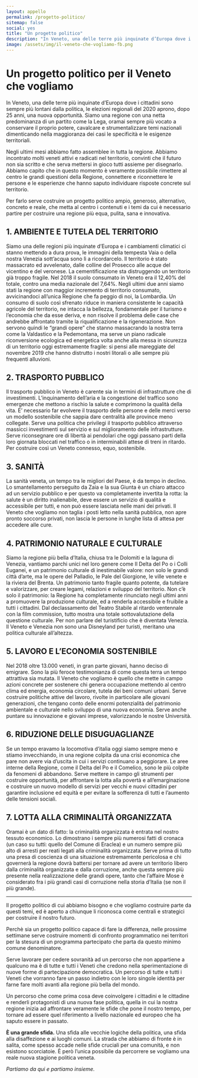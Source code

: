 ```yaml
---
layout: appello
permalink: /progetto-politico/
sitemap: false
social: yes
title: "Un progetto politico"
description: "In Veneto, una delle terre più inquinate d’Europa dove i cittadini sono sempre più lontani dalla politica, le elezioni regionali del 2020 aprono, dopo 25 anni, una nuova opportunità."
image: /assets/img/il-veneto-che-vogliamo-fb.png
---
```


# Un progetto politico per il Veneto che vogliamo

In Veneto, una delle terre più inquinate d’Europa dove i cittadini sono sempre più lontani dalla politica, le elezioni regionali del 2020 aprono, dopo 25 anni, una nuova opportunità. Siamo una regione con una netta predominanza di un partito come la Lega, oramai sempre più vocato a conservare il proprio potere, cavalcare e strumentalizzare temi nazionali dimenticando nella maggioranza dei casi le specificità e le esigenze territoriali.

Negli ultimi mesi abbiamo fatto assemblee in tutta la regione. Abbiamo incontrato molti veneti attivi e radicati nel territorio, convinti che il futuro non sia scritto e che serva mettersi in gioco tutti assieme per disegnarlo.
Abbiamo capito che in questo momento è veramente possibile rimettere al centro le grandi questioni della Regione, connettere e riconnettere le persone e le esperienze che hanno saputo individuare risposte concrete sul territorio.

Per farlo serve costruire un progetto politico ampio, generoso, alternativo, concreto e reale, che metta al centro i contenuti e i temi da cui è necessario partire per costruire una regione più equa, pulita, sana e innovativa.

## 1. AMBIENTE E TUTELA DEL TERRITORIO

Siamo una delle regioni più inquinate d’Europa e i cambiamenti climatici ci stanno mettendo a dura prova, le immagini della tempesta Vaia o della nostra Venezia sott’acqua sono lì a ricordarcelo. Il territorio è stato massacrato ed avvelenato, dalle colline del Prosecco alle acque del vicentino e del veronese.
La cementificazione sta distruggendo un territorio già troppo fragile.
Nel 2018 iI suolo consumato in Veneto era il 12,40% del totale, contro una media nazionale del 7,64%. Negli ultimi due anni siamo stati la regione con maggior incremento di territorio consumato, avvicinandoci all’unica Regione che fa peggio di noi, la Lombardia. Un consumo di suolo così sfrenato riduce in maniera consistente le capacità agricole del territorio, ne intacca la bellezza, fondamentale per il turismo e l’economia che da esse deriva, e non risolve il problema delle case che andrebbe affrontato tramite la riqualificazione e la rigenerazione.
Non servono quindi le “grandi opere” che stanno massacrando la nostra terra come la Valdastico e la Pedemontana, ma serve un piano radicale riconversione ecologica ed energetica volta anche alla messa in sicurezza di un territorio oggi estremamente fragile: si pensi alle mareggiate del novembre 2019 che hanno distrutto i nostri litorali o alle sempre più frequenti alluvioni.

## 2. TRASPORTO PUBBLICO

Il trasporto pubblico in Veneto è carente sia in termini di infrastrutture che di investimenti. L’inquinamento dell’aria e la congestione del traffico sono emergenze che mettono a rischio la salute e comprimono la qualità della vita. E’ necessario far evolvere il trasporto delle persone e delle merci verso un modello sostenibile che sappia dare centralità alle province meno collegate. Serve una politica che privilegi il trasporto pubblico attraverso massicci investimenti sul servizio e sul miglioramento delle infrastrutture. Serve riconsegnare ore di libertà ai pendolari che oggi passano parti della loro giornata bloccati nel traffico o in interminabili attese di treni in ritardo. Per costruire così un Veneto connesso, equo, sostenibile.

## 3. SANITÀ

La sanità veneta, un tempo tra le migliori del Paese, è da tempo in declino. Lo smantellamento perseguito da Zaia e la sua Giunta è un chiaro attacco ad un servizio pubblico e per questo va completamente invertita la rotta: la salute è un diritto inalienabile, deve essere un servizio di qualità e accessibile per tutti, e non può essere lasciata nelle mani dei privati. Il Veneto che vogliamo non taglia i posti letto nella sanità pubblica, non apre pronto soccorso privati, non lascia le persone in lunghe lista di attesa per accedere alle cure.

## 4. PATRIMONIO NATURALE E CULTURALE

Siamo la regione più bella d’Italia, chiusa tra le Dolomiti e la laguna di Venezia, vantiamo parchi unici nel loro genere come Il Delta del Po o i Colli Euganei, e un patrimonio culturale di inestimabile valore: non solo le grandi città d’arte, ma le opere del Palladio, le Pale del Giorgione, le ville venete e la riviera del Brenta. Un patrimonio tanto fragile quanto potente, da tutelare e valorizzare, per creare legami, relazioni e sviluppo del territorio.
Non c’è solo il patrimonio: la Regione ha completamente rinunciato negli ultimi anni a promuovere la produzione culturale, ed a renderla accessibile e fruibile a tutti i cittadini. Dal declassamento del Teatro Stabile al ritardo ventennale con la film commission, tutto mostra una totale sottovalutazione della questione culturale. Per non parlare del turistificio che è diventata Venezia. Il Veneto e Venezia non sono una Disneyland per turisti, meritano una politica culturale all’altezza.

## 5. LAVORO E L’ECONOMIA SOSTENIBILE

Nel 2018 oltre 13.000 veneti, in gran parte giovani, hanno deciso di emigrare. Sono la più feroce testimonianza di come questa terra un tempo attrattiva sia mutata.
Il Veneto che vogliamo è quello che mette in campo azioni concrete per sostenere chi genera occupazione mettendo al centro clima ed energia, economia circolare, tutela dei beni comuni urbani.
Serve costruire politiche attive del lavoro, rivolte in particolare alle giovani generazioni, che tengano conto delle enormi potenzialità del patrimonio ambientale e culturale nello sviluppo di una nuova economia. Serve anche puntare su innovazione e giovani imprese, valorizzando le nostre Università.

## 6. RIDUZIONE DELLE DISUGUAGLIANZE

Se un tempo eravamo la locomotiva d’italia oggi siamo sempre meno e stiamo invecchiando, in una regione colpita da una crisi economica che pare non avere via d’uscita in cui i servizi continuano a peggiorare.
Le aree interne della Regione, come il Delta del Po e il Comelico, sono le più colpite da fenomeni di abbandono. Serve mettere in campo gli strumenti per costruire opportunità, per affrontare la lotta alla povertà e all’emarginazione e costruire un nuovo modello di servizi per vecchi e nuovi cittadini per garantire inclusione ed equità e per evitare la sofferenza di tutti e l’aumento delle tensioni sociali.

## 7. LOTTA ALLA CRIMINALITÀ ORGANIZZATA

Oramai è un dato di fatto: la criminalità organizzata è entrata nel nostro tessuto economico. Lo dimostrano i sempre più numerosi fatti di cronaca (un caso su tutti: quello del Comune di Eraclea) e un numero sempre più alto di arresti per reati legati alla criminalità organizzata. Serve prima di tutto una presa di coscienza di una situazione estremamente pericolosa e chi governerà la regione dovrà battersi per tornare ad avere un territorio libero dalla criminalità organizzata e dalla corruzione, anche questa sempre più presente nella realizzazione delle grandi opere, tanto che l’affaire Mose è considerato fra i più grandi casi di corruzione nella storia d’Italia (se non il più grande).

---

Il progetto politico di cui abbiamo bisogno e che vogliamo costruire parte da questi temi, ed è aperto a chiunque li riconosca come centrali e strategici per costruire il nostro futuro.

Perchè sia un progetto politico capace di fare la differenza, nelle prossime settimane serve costruire momenti di confronto programmatico nei territori per la stesura di un programma partecipato che parta da questo minimo comune denominatore.

Serve lavorare per cedere sovranità ad un percorso che non appartiene a qualcuno ma è di tutte e tutti i Veneti che credono nella sperimentazione di nuove forme di partecipazione democratica. Un percorso di tutte e tutti i Veneti che vorranno fare un passo indietro con le loro singole identità per farne fare molti avanti alla regione più bella del mondo.

Un percorso che come prima cosa deve coinvolgere i cittadini e le cittadine e renderli protagonisti di una nuova fase politica, quella in cui la nostra regione inizia ad affrontare veramente le sfide che pone il nostro tempo, per tornare ad essere quel riferimento a livello nazionale ed europeo che ha saputo essere in passato.

**È una grande sfida.**
Una sfida alle vecchie logiche della politica, una sfida alla disaffezione e ai luoghi comuni. La strada che abbiamo di fronte è in salita, come spesso accade nelle sfide cruciali per una comunità, e non esistono scorciatoie. È però l’unica possibile da percorrere se vogliamo una reale nuova stagione politica veneta.

_Partiamo da qui e partiamo insieme._
